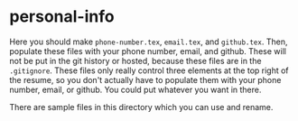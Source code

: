 # personal-info
Here you should make `phone-number.tex`, `email.tex`, and `github.tex`.
Then, populate these files with your phone number, email, and github.
These will not be put in the git history or hosted, because these files are in the `.gitignore`.
These files only really control three elements at the top right of the resume, so you don't actually have to populate them with your phone number, email, or github.
You could put whatever you want in there.

There are sample files in this directory which you can use and rename.
